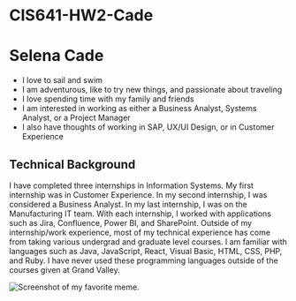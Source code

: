 # CIS641-HW2-Cade

# Selena Cade
- I love to sail and swim
- I am adventurous, like to try new things, and passionate about traveling 
- I love spending time with my family and friends
- I am interested in working as either a Business Analyst, Systems Analyst, or a Project Manager
- I also have thoughts of working in SAP, UX/UI Design, or in Customer Experience

## Technical Background 
I have completed three internships in Information Systems. My first internship was in Customer Experience. In my second internship, I was considered a Business Analyst. In my last internship, I was on the Manufacturing IT team. With each internship, I worked with applications such as Jira, Confluence, Power BI, and SharePoint. Outside of my internship/work experience, most of my technical experience has come from taking various undergrad and graduate level courses. I am familiar with languages such as Java, JavaScript, React, Visual Basic, HTML, CSS, PHP, and Ruby. I have never used these programming languages outside of the courses given at Grand Valley.  


![Screenshot of my favorite meme.](https://static.boredpanda.com/blog/wp-content/uploads/2021/04/5D4CD07A-C531-4BED-BA3C-AC291F9D2BA9-60876bfc61b19-jpeg__700.jpg)